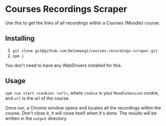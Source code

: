 # Courses Recordings Scraper

Use this to get the links of all recordings within a Courses (Moodle) course.

## Installing

1. `git clone git@github.com:Delemangi/courses-recordings-scraper.git`
2. `npm i`

You don't need to have any WebDrivers installed for this.

## Usage

`npm run start <cookie> <url>`, where `cookie` is your `MoodleSession` cookie, and `url` is the url of the course.

Once run, a Chrome window opens and locates all the recordings within the course. Don't close it, it will close itself when it's done. The results will be written in the `output` directory.
